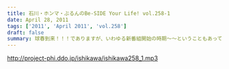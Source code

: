 ```yaml
---
title: 石川・ホンマ・ぶるんのBe-SIDE Your Life! vol.258-1
date: April 28, 2011
tags: ['2011', 'April 2011', 'vol.258']
draft: false
summary: 球春到来！！！でありますが、いわゆる新番組開始の時期～～ということもあって珍しく！？ホンマさんは、マジ仕事でちょい遅れての重役出勤です。NAMAE
---
```


http://project-phi.ddo.jp/ishikawa/ishikawa258_1.mp3
